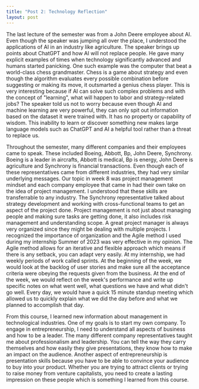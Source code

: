 ```yaml
---
title: "Post 2: Technology Reflection"
layout: post
---
```


The last lecture of the semester was from a John Deere employee about AI. Even though the speaker was jumping all over the place, I understood the applications of AI in an industry like agriculture. The speaker brings up points about ChatGPT and how AI will not replace people. He gave many explicit examples of times when technology significantly advanced and humans started panicking. One such example was the computer that beat a world-class chess grandmaster. Chess is a game about strategy and even though the algorithm evaluates every possible combination before suggesting or making its move, it outsmarted a genius chess player. This is very interesting because if AI can solve such complex problems and with the concept of "learning", what will happen to labor and strategy-related jobs? The speaker told us not to worry because even though AI and machine learning are very powerful, they can only spit out information based on the dataset it were trained with. It has no property or capability of wisdom. This inability to learn or discover something new makes large language models such as ChatGPT and AI a helpful tool rather than a threat to replace us.

Throughout the semester, many different companies and their employees came to speak. These included Boeing, Abbott, Bp, John Deere, Synchrony. Boeing is a leader in aircrafts, Abbott is medical, Bp is energy, John Deere is agriculture and Synchrony is financial transactions. Even though each of these representatives came from different industries, they had very similar underlying messages. Our topic in week 8 was project management mindset and each company employee that came in had their own take on the idea of project management. I understood that these skills are transferrable to any industry. The Synchrony representative talked about strategy development and working with cross-functional teams to get an aspect of the project done. Project management is not just about managing people and making sure tasks are getting done, it also includes risk management and understanding scope. A great project manager is always very organized since they might be dealing with multiple projects. I recognized the importance of organization and the Agile method I used during my internship Summer of 2023 was very effective in my opinion. The Agile method allows for an iterative and flexible approach which means if there is any setback, you can adapt very easily. At my internship, we had weekly periods of work called sprints. At the beginning of the week, we would look at the backlog of user stories and make sure all the acceptance criteria were obeying the requests given from the business. At the end of the week, we would reflect on the week's performance and write up specific notes on what went well, what questions we have and what didn't go well. Every day, we would have a quick 15 minute standup meeting which allowed us to quickly explain what we did the day before and what we planned to accomplish that day. 

From this course, I learned new information about management in technological industries. One of my goals is to start my own company. To engage in entrepreneurship, I need to understand all aspects of business and how to be a leader. The many different company representatives taught me about professionalism and leadership. You can tell the way they carry themselves and how easily they give presentations, they know how to make an impact on the audience. Another aspect of entrepreneurship is presentation skills because you have to be able to convince your audience to buy into your product. Whether you are trying to attract clients or trying to raise money from venture capitalists, you need to create a lasting impression on these people which is something I learned from this course. 
